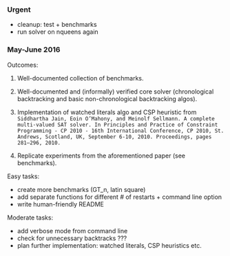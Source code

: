 
### Urgent

* cleanup: test + benchmarks
* run solver on nqueens again

### May-June 2016

Outcomes:

1. Well-documented collection of benchmarks.

2. Well-documented and (informally) verified core solver (chronological backtracking and basic non-chronological backtracking algos).
3. Implementation of watched literals algo and CSP heuristic from ``` Siddhartha Jain, Eoin O’Mahony, and Meinolf Sellmann. A complete multi-valued SAT solver. In Principles and Practice of Constraint Programming -
CP 2010 - 16th International Conference, CP 2010, St. Andrews, Scotland,
UK, September 6-10, 2010. Proceedings, pages 281–296, 2010. ```
4. Replicate experiments from the aforementioned paper (see benchmarks).

Easy tasks:

* create more benchmarks (GT_n, latin square)
* add separate functions for different # of restarts + command line option
* write human-friendly README


Moderate tasks:

* add verbose mode from command line
* check for unnecessary backtracks ???
* plan further implementation: watched literals, CSP heuristics etc.



